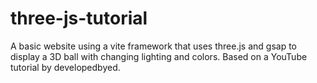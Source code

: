 # three-js-tutorial
A basic website using a vite framework that uses three.js and gsap to display a 3D ball with changing lighting and colors. Based on a YouTube tutorial by developedbyed.

